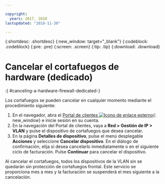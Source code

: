 ```yaml
---

copyright:
  years: 2017, 2018
lastupdated: "2018-11-30"

---
```


{:shortdesc: .shortdesc}
{:new_window: target="_blank"}
{:codeblock: .codeblock}
{:pre: .pre}
{:screen: .screen}
{:tip: .tip}
{:download: .download}

# Cancelar el cortafuegos de hardware (dedicado)
:{ #canceling-a-hardware-firewall-dedicated-}

Los cortafuegos se pueden cancelar en cualquier momento mediante el procedimiento siguiente:

1. En el navegador, abra el [Portal de clientes ![Icono de enlace externo](../../icons/launch-glyph.svg "Icono de enlace externo")](https://control.softlayer.com/){: new_window} e inicie sesión en su cuenta.
2. En la navegación del Portal de clientes, vaya a **Red > Gestión de IP > VLAN** y pulse el dispositivo de cortafuegos que desea cancelar.
3. En la página **Detalles de dispositivo**, pulse el menú desplegable **Acciones** y seleccione **Cancelar dispositivo**. En el diálogo de confirmación, elija si desea cancelarlo inmediatamente o en el siguiente ciclo de facturación. Pulse **Continuar** para cancelar el dispositivo.

Al cancelar el cortafuegos, todos los dispositivos de la VLAN sin se quedarán sin protección de cortafuegos frontal. Este servicio se proporciona mes a mes y la facturación se suspenderá el mes siguiente a la cancelación.
